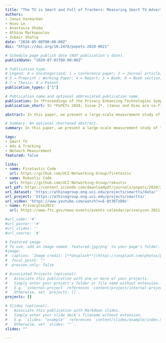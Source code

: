 ```yaml
---
title: "The TV is Smart and Full of Trackers: Measuring Smart TV Advertising and Tracking"
authors:
- Janus Varmarken
- Hieu Le
- Anastasia Shuba
- Athina Markopoulou
- Zubair Shafiq
date: "2020-05-08T00:00:00Z"
doi: "https://doi.org/10.2478/popets-2020-0021"

# Schedule page publish date (NOT publication's date).
publishDate: "2020-07-01T00:00:00Z"

# Publication type.
# Legend: 0 = Uncategorized; 1 = Conference paper; 2 = Journal article;
# 3 = Preprint / Working Paper; 4 = Report; 5 = Book; 6 = Book section;
# 7 = Thesis; 8 = Patent
publication_types: ["1"]

# Publication name and optional abbreviated publication name.
publication: In *Proceedings of the Privacy Enhancing Technologies Symposium (PoPETs 2020, Issue 2)*
publication_short: In *PoPETs 2020, Issue 2*, (Janus and Hieu are co-first authors)

abstract: In this paper, we present a large-scale measurement study of the smart TV advertising and tracking ecosystem. First, we illuminate the network behavior of smart TVs as used in the wild by analyzing network traffic collected from residential gateways. We find that smart TVs connect to well-known and platform-specific advertising and tracking services (ATSes). Second, we design and implement software tools that systematically explore and collect traffic from the top-1000 apps on two popular smart TV platforms, Roku and Amazon Fire TV. We discover that a subset of apps communicate with a large number of ATSes, and that some ATS organizations only appear on certain platforms, showing a possible segmentation of the smart TV ATS ecosystem across platforms. Third, we evaluate the (in)effectiveness of DNS-based blocklists in preventing smart TVs from accessing ATSes. We highlight that even smart TV-specific blocklists suffer from missed ads and incur functionality breakage. Finally, we examine our Roku and Fire TV datasets for exposure of personally identifiable information (PII) and find that hundreds of apps exfiltrate PII to third parties and platform domains. We also find evidence that some apps send the advertising ID alongside static PII values, effectively eliminating the user’s ability to opt out of ad personalization.

# Summary. An optional shortened abstract.
summary: In this paper, we present a large-scale measurement study of the smart TV advertising and tracking ecosystem. 

tags:
- Smart TV
- Ads & Tracking
- Network Measurement
featured: false

links:
- name: Firetastic Code
  url: https://github.com/UCI-Networking-Group/firetastic
- name: Rokustic Code
  url: https://github.com/UCI-Networking-Group/rokustic
url_pdf: https://content.sciendo.com/downloadpdf/journals/popets/2020/2/article-p129.xml
url_dataset: 'https://athinagroup.eng.uci.edu/projects/smarttv/data/'
url_project: 'https://athinagroup.eng.uci.edu/projects/smarttv/'
url_video: 'https://www.youtube.com/watch?v=E-Qt36TzD8s'
- name: PrivacyCon2021
  url: https://www.ftc.gov/news-events/events-calendar/privacycon-2021

#url_code: '#'
#url_poster: '#'
#url_slides: ''
#url_source: '#'

# Featured image
# To use, add an image named `featured.jpg/png` to your page's folder. 
#image:
#  caption: 'Image credit: [**Unsplash**](https://unsplash.com/photos/pLCdAaMFLTE)'
#  focal_point: ""
#  preview_only: false

# Associated Projects (optional).
#   Associate this publication with one or more of your projects.
#   Simply enter your project's folder or file name without extension.
#   E.g. `internal-project` references `content/project/internal-project/index.md`.
#   Otherwise, set `projects: []`.
projects: []

# Slides (optional).
#   Associate this publication with Markdown slides.
#   Simply enter your slide deck's filename without extension.
#   E.g. `slides: "example"` references `content/slides/example/index.md`.
#   Otherwise, set `slides: ""`.
slides: ""

---
```



